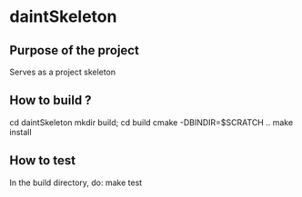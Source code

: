 # daintSkeleton

## Purpose of the project
Serves as a project skeleton

## How to build ?

cd daintSkeleton
mkdir build; cd build
cmake -DBINDIR=$SCRATCH ..
make install

## How to test
In the build directory, do:
make test


